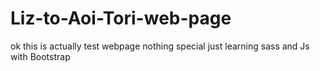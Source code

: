 # Liz-to-Aoi-Tori-web-page
ok this is actually test webpage nothing special just learning sass and Js with Bootstrap  
